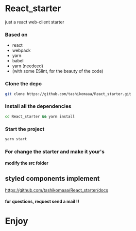 # React_starter
just a react web-client starter

### Based on 
- react
- webpack
- yarn
- babel
- yarn (needeed)
- (with some ESlint, for the beauty of the code)

### Clone the depo
```bash 
git clone https://github.com/tashikomaaa/React_starter.git
```

### Install all the dependencies 
```bash 
cd React_starter && yarn install
```

### Start the project 
```bash
yarn start
```

### For change the starter and make it your's
#### modify the src folder

## styled components implement
https://github.com/tashikomaaa/React_starter/docs

#### for questions, request send a mail !! 

# Enjoy
